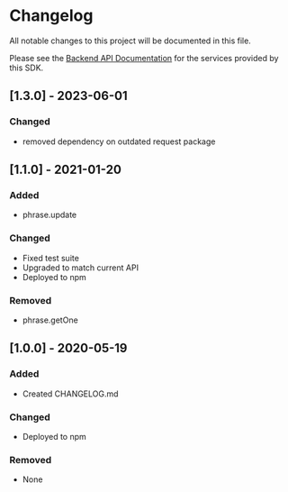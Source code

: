 # Changelog
All notable changes to this project will be documented in this file.

Please see the [Backend API Documentation](https://help.localizejs.com/reference/introduction) for the services provided by this SDK.

## [1.3.0] - 2023-06-01
### Changed
- removed dependency on outdated request package

## [1.1.0] - 2021-01-20
### Added
- phrase.update

### Changed
- Fixed test suite
- Upgraded to match current API
- Deployed to npm

### Removed
- phrase.getOne

## [1.0.0] - 2020-05-19
### Added
- Created CHANGELOG.md

### Changed
- Deployed to npm

### Removed
- None
